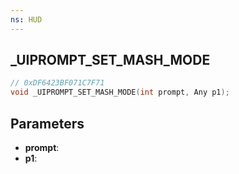 ```yaml
---
ns: HUD
---
```

## _UIPROMPT_SET_MASH_MODE

```c
// 0xDF6423BF071C7F71
void _UIPROMPT_SET_MASH_MODE(int prompt, Any p1);
```

## Parameters
* **prompt**:
* **p1**:
